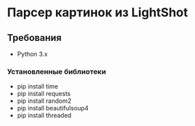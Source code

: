 # Парсер картинок из LightShot
## Требования
* Python 3.x
### Установленные библиотеки
* pip install time
* pip install requests
* pip install random2
* pip install beautifulsoup4
* pip install threaded
